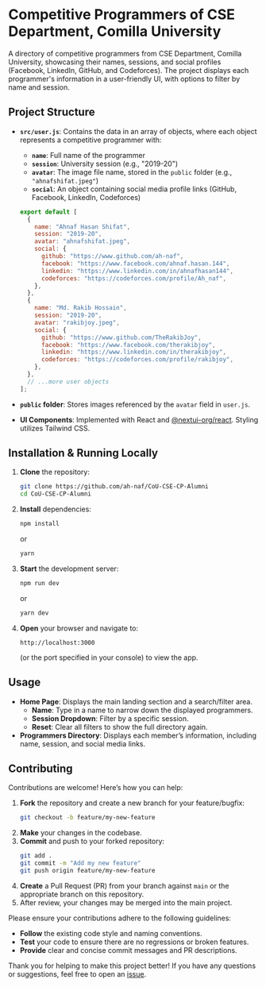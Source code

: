 # Competitive Programmers of CSE Department, Comilla University

A directory of competitive programmers from CSE Department, Comilla University, showcasing their names, sessions, and social profiles (Facebook, LinkedIn, GitHub, and Codeforces). The project displays each programmer's information in a user-friendly UI, with options to filter by name and session.

## Project Structure

- **`src/user.js`**: Contains the data in an array of objects, where each object represents a competitive programmer with:
  - **`name`**: Full name of the programmer
  - **`session`**: University session (e.g., "2019-20")
  - **`avatar`**: The image file name, stored in the `public` folder (e.g., `"ahnafshifat.jpeg"`)
  - **`social`**: An object containing social media profile links (GitHub, Facebook, LinkedIn, Codeforces)
  
  ```js
  export default [
    {
      name: "Ahnaf Hasan Shifat",
      session: "2019-20",
      avatar: "ahnafshifat.jpeg",
      social: {
        github: "https://www.github.com/ah-naf",
        facebook: "https://www.facebook.com/ahnaf.hasan.144",
        linkedin: "https://www.linkedin.com/in/ahnafhasan144",
        codeforces: "https://codeforces.com/profile/Ah_naf",
      },
    },
    {
      name: "Md. Rakib Hossain",
      session: "2019-20",
      avatar: "rakibjoy.jpeg",
      social: {
        github: "https://www.github.com/TheRakibJoy",
        facebook: "https://www.facebook.com/therakibjoy",
        linkedin: "https://www.linkedin.com/in/therakibjoy",
        codeforces: "https://codeforces.com/profile/rakibjoy",
      },
    },
    // ...more user objects
  ];
  ```

- **`public` folder**: Stores images referenced by the `avatar` field in `user.js`.

- **UI Components**: Implemented with React and [@nextui-org/react](https://nextui.org/). Styling utilizes Tailwind CSS.

## Installation & Running Locally

1. **Clone** the repository:
   ```bash
   git clone https://github.com/ah-naf/CoU-CSE-CP-Alumni
   cd CoU-CSE-CP-Alumni
   ```

2. **Install** dependencies:
   ```bash
   npm install
   ```
   or
   ```bash
   yarn
   ```

3. **Start** the development server:
   ```bash
   npm run dev
   ```
   or
   ```bash
   yarn dev
   ```

4. **Open** your browser and navigate to:
   ```
   http://localhost:3000
   ```
   (or the port specified in your console) to view the app.

## Usage

- **Home Page**: Displays the main landing section and a search/filter area.  
  - **Name**: Type in a name to narrow down the displayed programmers.  
  - **Session Dropdown**: Filter by a specific session.  
  - **Reset**: Clear all filters to show the full directory again.
- **Programmers Directory**: Displays each member’s information, including name, session, and social media links.

## Contributing

Contributions are welcome! Here’s how you can help:

1. **Fork** the repository and create a new branch for your feature/bugfix:
   ```bash
   git checkout -b feature/my-new-feature
   ```
2. **Make** your changes in the codebase.
3. **Commit** and push to your forked repository:
   ```bash
   git add .
   git commit -m "Add my new feature"
   git push origin feature/my-new-feature
   ```
4. **Create** a Pull Request (PR) from your branch against `main` or the appropriate branch on this repository.  
5. After review, your changes may be merged into the main project.

Please ensure your contributions adhere to the following guidelines:

- **Follow** the existing code style and naming conventions.
- **Test** your code to ensure there are no regressions or broken features.
- **Provide** clear and concise commit messages and PR descriptions.

Thank you for helping to make this project better! If you have any questions or suggestions, feel free to open an [issue](https://github.com/ah-naf/CoU-CSE-CP-Alumni).
